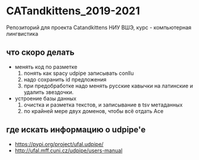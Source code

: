 # CATandkittens_2019-2021
Репозиторий для проекта Catandkittens НИУ ВШЭ, курс - компьютерная лингвистика

## что скоро делать
* менять код по разметке
  1. понять как spacy udpipe записывать conllu
    1. надо сохранить id предложения
  2. при предобработке надо менять русские кавычки на латинские и удалить звездочки.
* устроение базы данных
  1. очистка и разметка текстов, и записывание в tsv метаданных
    1. по крайней мере двух доменов, чтобы всё отдать Асе

## где искать информацию о udpipe'е
* https://pypi.org/project/ufal.udpipe/
* http://ufal.mff.cuni.cz/udpipe/users-manual


